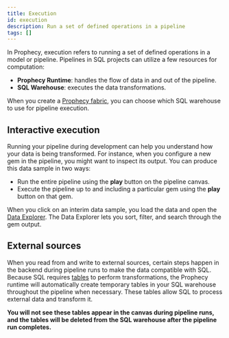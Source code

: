 ```yaml
---
title: Execution
id: execution
description: Run a set of defined operations in a pipeline
tags: []
---
```


In Prophecy, execution refers to running a set of defined operations in a model or pipeline. Pipelines in SQL projects can utilize a few resources for computation:

- **Prophecy Runtime**: handles the flow of data in and out of the pipeline.
- **SQL Warehouse**: executes the data transformations.

When you create a [Prophecy fabric](/administration/prophecy-fabrics/), you can choose which SQL warehouse to use for pipeline execution.

## Interactive execution

Running your pipeline during development can help you understand how your data is being transformed. For instance, when you configure a new gem in the pipeline, you might want to inspect its output. You can produce this data sample in two ways:

- Run the entire pipeline using the **play** button on the pipeline canvas.
- Execute the pipeline up to and including a particular gem using the **play** button on that gem.

When you click on an interim data sample, you load the data and open the [Data Explorer](docs/analysts/development/data-explorer.md). The Data Explorer lets you sort, filter, and search through the gem output.

## External sources

When you read from and write to external sources, certain steps happen in the backend during pipeline runs to make the data compatible with SQL. Because SQL requires [tables](/analysts/development/gems/source-target/#tables) to perform transformations, the Prophecy runtime will automatically create temporary tables in your SQL warehouse throughout the pipeline when necessary. These tables allow SQL to process external data and transform it.

**You will not see these tables appear in the canvas during pipeline runs, and the tables will be deleted from the SQL warehouse after the pipeline run completes.**
